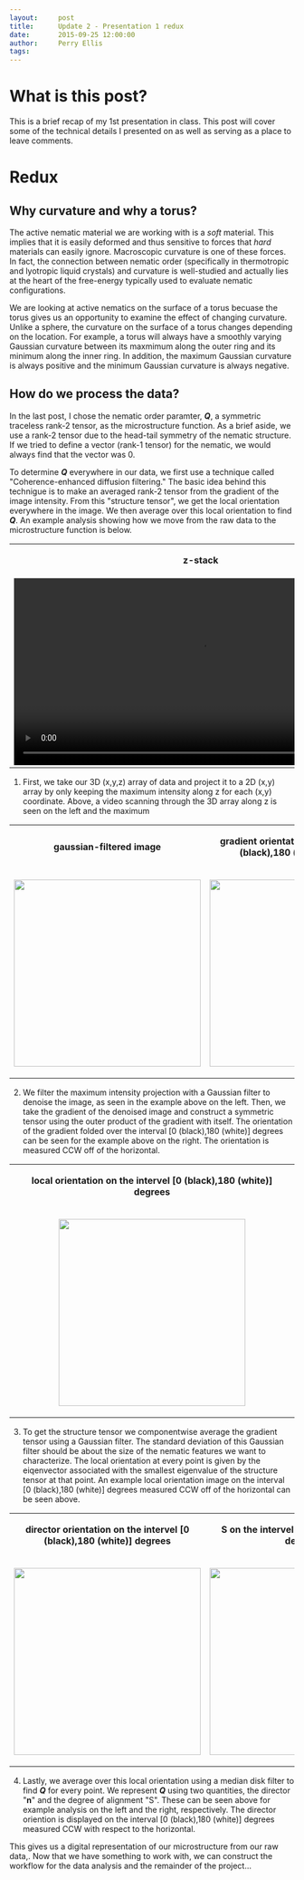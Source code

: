 ```yaml
---
layout:     post
title:      Update 2 - Presentation 1 redux
date:       2015-09-25 12:00:00
author:     Perry Ellis
tags: 	
---
```


<!-- Start Writing Below in Markdown -->

# What is this post?
This is a brief recap of my 1st presentation in class. This post will cover some of the technical details I presented on as well as serving as a place to leave comments.

# Redux

## Why curvature and why a torus?
The active nematic material we are working with is a *soft* material. This implies that it is easily deformed and thus sensitive to forces that *hard* materials can easily ignore.  Macroscopic curvature is one of these forces. In fact, the connection between nematic order (specifically in thermotropic and lyotropic liquid crystals) and curvature is well-studied and actually lies at the heart of the free-energy typically used to evaluate nematic configurations.

We are looking at active nematics on the surface of a torus becuase the torus gives us an opportunity to examine the effect of changing curvature.  Unlike a sphere, the curvature on the surface of a torus changes depending on the location. For example, a torus will always have a smoothly varying Gaussian curvature between its maxmimum along the outer ring and its minimum along the inner ring. In addition, the maximum Gaussian curvature is always positive and the minimum Gaussian curvature is always negative.

## How do we process the data?
In the last post, I chose the nematic order paramter, ***Q***, a symmetric traceless rank-2 tensor, as the microstructure function.  As a brief aside, we use a rank-2 tensor due to the head-tail symmetry of the nematic structure. If we tried to define a vector (rank-1 tensor) for the nematic, we would always find that the vector was 0. 

To determine ***Q*** everywhere in our data, we first use a technique called "Coherence-enhanced diffusion filtering." The basic idea behind this technigue is to make an averaged rank-2 tensor from the gradient of the image intensity. From this "structure tensor", we get the local orientation everywhere in the image. We then average over this local orientation to find ***Q***. An example analysis showing how we move from the raw data to the microstructure function is below.

<!-- Here is a table with some video and a picture-->
<table>
	<tr>
		<td width="50%" align="center">
			<p>
			<b>z-stack</b>
			</p>
		</td>				
		<td width="50%" align="center">
			<p>
			<b>maximum intensity projection</b>
			</p>
		</td>				
	</tr>
	<tr>
		<td width="50%" align="center">
			<video height="330" id="video" controls='controls'>
				<source src="/MIC-Active-Nematics-Torus/img/post1/zstack_scan.mp4" type="video/mp4">
				<source src="/MIC-Active-Nematics-Torus/img/post1/zstack_scan.webm" type="video/webm">
				Your browser doesn't seem to support the video tag.
			</video>
		</td>				
		<td width="50%" align="center">
			<img src="/MIC-Active-Nematics-Torus/img/post3/MAX_D3_0001.jpg" height="330">	
		</td>				
	</tr>
</table>

1. First, we take our 3D (x,y,z) array of data and project it to a 2D (x,y) array by only keeping the maximum intensity along z for each (x,y) coordinate. Above, a video scanning through the 3D array along z is seen on the left and the maximum 

<!-- Here is a table with some pictures-->
<table>
	<tr>
		<td width="50%" align="center">
			<p>
			<b>gaussian-filtered image</b>
			</p>
		</td>				
		<td width="50%" align="center">
			<p>
			<b>gradient orientation on the intervel [0 (black),180 (white)] degrees</b>
			</p>
		</td>				
	</tr>
	<tr>
		<td width="50%" align="center">
			<p align="center">
				<img src="/MIC-Active-Nematics-Torus/img/post3/im_Gauss.PNG" height="330">	
			</p>
		</td>				
		<td width="50%" align="center">
			<p align="center">
				<img src="/MIC-Active-Nematics-Torus/img/post3/im_Grad.PNG" height="330">	
			</p>
		</td>				
	</tr>
</table>


2. We filter the maximum intensity projection with a Gaussian filter to denoise the image, as seen in the example above on the left. Then, we take the gradient of the denoised image and construct a symmetric tensor using the outer product of the gradient with itself. The orientation of the gradient folded over the interval [0 (black),180 (white)] degrees can be seen for the example above on the right.  The orientation is measured CCW off of the horizontal.


<!-- Here is a table a picture-->
<table>
	<tr>
		<td width="50%" align="center">
			<p>
			<b>local orientation on the intervel [0 (black),180 (white)] degrees</b>
			</p>
		</td>					
	</tr>
	<tr>			
		<td width="50%" align="center">
			<p align="center">
				<img src="/MIC-Active-Nematics-Torus/img/post3/im_St.PNG" height="330">	
			</p>
		</td>				
	</tr>
</table>

 3. To get the structure tensor we componentwise average the gradient tensor using a Gaussian filter.  The standard deviation of this Gaussian filter should be about the size of the nematic features we want to characterize. The local orientation at every point is given by the eiqenvector associated with the smallest eigenvalue of the structure tensor at that point. An example local orientation image on the interval [0 (black),180 (white)] degrees measured CCW off of the horizontal can be seen above.

<!-- Here is a table with some pictures-->
<table>
	<tr>
		<td width="50%" align="center">
			<p>
			<b>director orientation on the intervel [0 (black),180 (white)] degrees</b>
			</p>
		</td>				
		<td width="50%" align="center">
			<p>
			<b> S on the intervel [0 (black),1 (white)] degrees</b>
			</p>
		</td>				
	</tr>
	<tr>
		<td width="50%" align="center">
			<p align="center">
				<img src="/MIC-Active-Nematics-Torus/img/post3/im_Dir.PNG" height="330">	
			</p>
		</td>				
		<td width="50%" align="center">
			<p align="center">
				<img src="/MIC-Active-Nematics-Torus/img/post3/im_S.PNG" height="330">	
			</p>
		</td>				
	</tr>
</table>

 4. Lastly, we average over this local orientation using a median disk filter to find ***Q*** for every point. We represent ***Q*** using two quantities, the director "**n**" and the degree of alignment "S". These can be seen above for example analysis on the left and the right, respectively.  The director oriention is displayed on the interval [0 (black),180 (white)] degrees measured CCW with respect to the horizontal. 

 This gives us a digital representation of our microstructure from our raw data,. Now that we have something to work with, we can construct the workflow for the data analysis and the remainder of the project...









